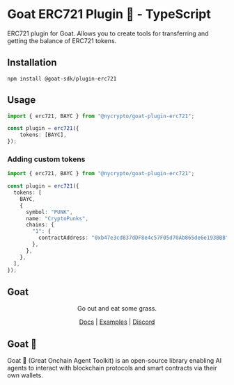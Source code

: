 # Goat ERC721 Plugin 🐐 - TypeScript

ERC721 plugin for Goat. Allows you to create tools for transferring and getting the balance of ERC721 tokens.

## Installation
```
npm install @goat-sdk/plugin-erc721
```

## Usage

```typescript
import { erc721, BAYC } from "@nycrypto/goat-plugin-erc721";

const plugin = erc721({
    tokens: [BAYC],
});
```

### Adding custom tokens
```typescript
import { erc721, BAYC } from "@nycrypto/goat-plugin-erc721";

const plugin = erc721({
  tokens: [
    BAYC,
    {
      symbol: "PUNK",
      name: "CryptoPunks",
      chains: {
        "1": {
          contractAddress: "0xb47e3cd837dDF8e4c57F05d70Ab865de6e193BBB",
        },
      },
    },
  ],
});
```

## Goat

<div align="center">
Go out and eat some grass.

[Docs](https://ohmygoat.dev) | [Examples](https://github.com/goat-sdk/goat/tree/main/typescript/examples) | [Discord](https://discord.gg/goat-sdk)</div>

## Goat 🐐
Goat 🐐 (Great Onchain Agent Toolkit) is an open-source library enabling AI agents to interact with blockchain protocols and smart contracts via their own wallets.
